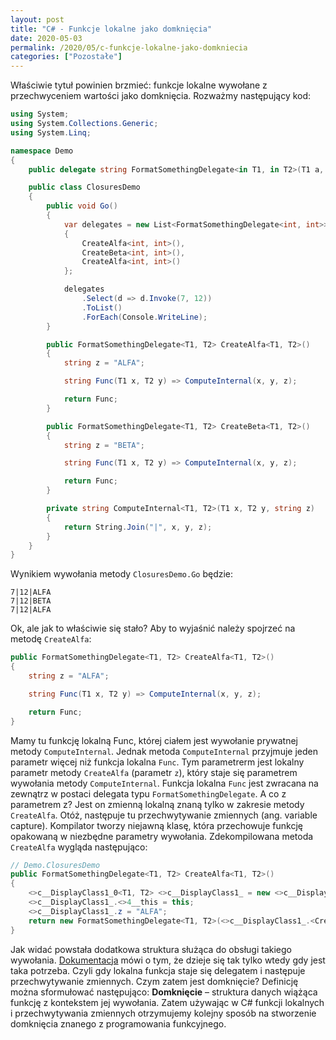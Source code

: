 ```yaml
---
layout: post
title: "C# - Funkcje lokalne jako domknięcia"
date: 2020-05-03
permalink: /2020/05/c-funkcje-lokalne-jako-domkniecia
categories: ["Pozostałe"]
---
```


Właściwie tytuł powinien brzmieć: funkcje lokalne wywołane z przechwyceniem wartości jako domknięcia.
Rozważmy następujący kod:

```csharp
using System;
using System.Collections.Generic;
using System.Linq;

namespace Demo
{
    public delegate string FormatSomethingDelegate<in T1, in T2>(T1 a, T2 b);

    public class ClosuresDemo
    {
        public void Go()
        {
            var delegates = new List<FormatSomethingDelegate<int, int>>
            {
                CreateAlfa<int, int>(),
                CreateBeta<int, int>(),
                CreateAlfa<int, int>()
            };

            delegates
                .Select(d => d.Invoke(7, 12))
                .ToList()
                .ForEach(Console.WriteLine);
        }

        public FormatSomethingDelegate<T1, T2> CreateAlfa<T1, T2>()
        {
            string z = "ALFA";

            string Func(T1 x, T2 y) => ComputeInternal(x, y, z);

            return Func;
        }

        public FormatSomethingDelegate<T1, T2> CreateBeta<T1, T2>()
        {
            string z = "BETA";

            string Func(T1 x, T2 y) => ComputeInternal(x, y, z);

            return Func;
        }

        private string ComputeInternal<T1, T2>(T1 x, T2 y, string z)
        {
            return String.Join("|", x, y, z);
        }
    }
}
```

Wynikiem wywołania metody ``ClosuresDemo.Go`` będzie:

```console
7|12|ALFA
7|12|BETA
7|12|ALFA
```

Ok, ale jak to właściwie się stało? Aby to wyjaśnić należy spojrzeć na metodę ``CreateAlfa``:

```csharp
public FormatSomethingDelegate<T1, T2> CreateAlfa<T1, T2>()
{
    string z = "ALFA";

    string Func(T1 x, T2 y) => ComputeInternal(x, y, z);

    return Func;
}
```

Mamy tu funkcję lokalną Func, której ciałem jest wywołanie prywatnej metody ``ComputeInternal``. Jednak metoda ``ComputeInternal`` przyjmuje jeden parametr więcej niż funkcja lokalna ``Func``. Tym parametrerm jest lokalny parametr metody ``CreateAlfa`` (parametr ``z``), który staje się parametrem wywołania metody ``ComputeInternal``. Funkcja lokalna ``Func`` jest zwracana na zewnątrz w postaci delegata typu ``FormatSomethingDelegate``. A co z parametrem z? Jest on zmienną lokalną znaną tylko w zakresie metody ``CreateAlfa``. Otóż, następuje tu przechwytywanie zmiennych (ang. variable capture). Kompilator tworzy niejawną klasę, która przechowuje funkcję opakowaną w niezbędne parametry wywołania. Zdekompilowana metoda ``CreateAlfa`` wygląda następująco:

```csharp
// Demo.ClosuresDemo
public FormatSomethingDelegate<T1, T2> CreateAlfa<T1, T2>()
{
    <>c__DisplayClass1_0<T1, T2> <>c__DisplayClass1_ = new <>c__DisplayClass1_0<T1, T2>();
    <>c__DisplayClass1_.<>4__this = this;
    <>c__DisplayClass1_.z = "ALFA";
    return new FormatSomethingDelegate<T1, T2>(<>c__DisplayClass1_.<CreateAlfa>g__Func|0);
}
```

Jak widać powstała dodatkowa struktura służąca do obsługi takiego wywołania. [Dokumentacja](https://docs.microsoft.com/dotnet/csharp/programming-guide/classes-and-structs/local-functions) mówi o tym, że dzieje się tak tylko wtedy gdy jest taka potrzeba. Czyli gdy lokalna funkcja staje się delegatem i następuje przechwytywanie zmiennych. Czym zatem jest domknięcie? Definicję można sformułować następująco:
**Domknięcie** – struktura danych wiążąca funkcję z kontekstem jej wywołania. Zatem używając w C# funkcji lokalnych i przechwytywania zmiennych otrzymujemy kolejny sposób na stworzenie domknięcia znanego z programowania funkcyjnego.